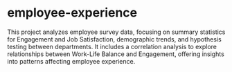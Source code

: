 # employee-experience
This project analyzes employee survey data, focusing on summary statistics for Engagement and Job Satisfaction, demographic trends, and hypothesis testing between departments. It includes a correlation analysis to explore relationships between Work-Life Balance and Engagement, offering insights into patterns affecting employee experience.

